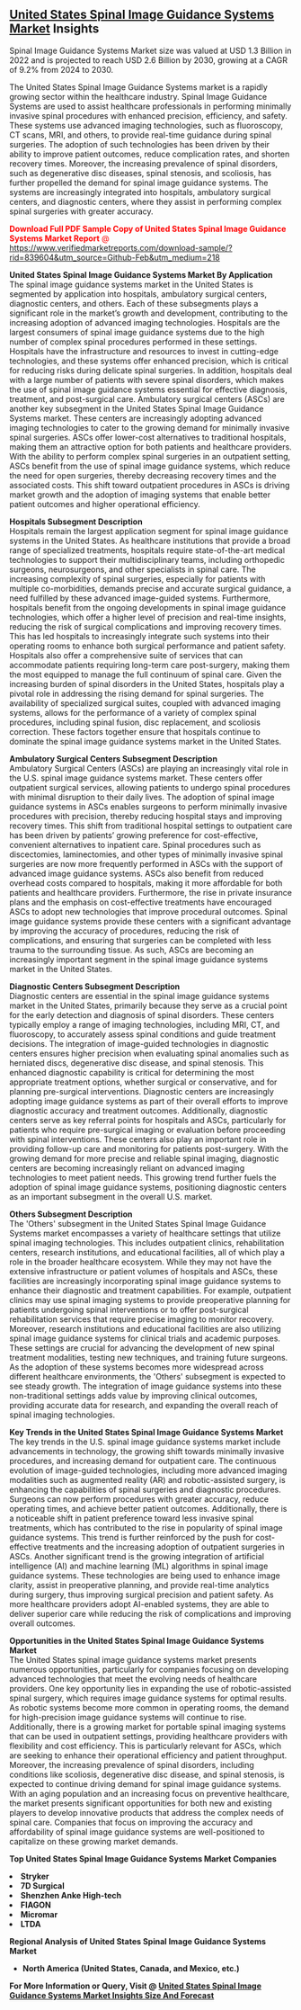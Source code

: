 <h2><a href="https://www.verifiedmarketreports.com/download-sample/?rid=839604&amp;utm_source=Github-Feb&amp;utm_medium=218" target="_blank">United States Spinal Image Guidance Systems Market</a> Insights</h2><p>Spinal Image Guidance Systems Market size was valued at USD 1.3 Billion in 2022 and is projected to reach USD 2.6 Billion by 2030, growing at a CAGR of 9.2% from 2024 to 2030.</p><p><p>The United States Spinal Image Guidance Systems market is a rapidly growing sector within the healthcare industry. Spinal Image Guidance Systems are used to assist healthcare professionals in performing minimally invasive spinal procedures with enhanced precision, efficiency, and safety. These systems use advanced imaging technologies, such as fluoroscopy, CT scans, MRI, and others, to provide real-time guidance during spinal surgeries. The adoption of such technologies has been driven by their ability to improve patient outcomes, reduce complication rates, and shorten recovery times. Moreover, the increasing prevalence of spinal disorders, such as degenerative disc diseases, spinal stenosis, and scoliosis, has further propelled the demand for spinal image guidance systems. The systems are increasingly integrated into hospitals, ambulatory surgical centers, and diagnostic centers, where they assist in performing complex spinal surgeries with greater accuracy. <p><span class=""><span style="color: #ff0000;"><strong>Download Full PDF Sample Copy of United States Spinal Image Guidance Systems Market Report</strong> @ </span><a href="https://www.verifiedmarketreports.com/download-sample/?rid=839604&amp;utm_source=Github-Feb&amp;utm_medium=218" target="_blank">https://www.verifiedmarketreports.com/download-sample/?rid=839604&amp;utm_source=Github-Feb&amp;utm_medium=218</a></span></p></p> <p><strong>United States Spinal Image Guidance Systems Market By Application</strong><br> The spinal image guidance systems market in the United States is segmented by application into hospitals, ambulatory surgical centers, diagnostic centers, and others. Each of these subsegments plays a significant role in the market’s growth and development, contributing to the increasing adoption of advanced imaging technologies. Hospitals are the largest consumers of spinal image guidance systems due to the high number of complex spinal procedures performed in these settings. Hospitals have the infrastructure and resources to invest in cutting-edge technologies, and these systems offer enhanced precision, which is critical for reducing risks during delicate spinal surgeries. In addition, hospitals deal with a large number of patients with severe spinal disorders, which makes the use of spinal image guidance systems essential for effective diagnosis, treatment, and post-surgical care. Ambulatory surgical centers (ASCs) are another key subsegment in the United States Spinal Image Guidance Systems market. These centers are increasingly adopting advanced imaging technologies to cater to the growing demand for minimally invasive spinal surgeries. ASCs offer lower-cost alternatives to traditional hospitals, making them an attractive option for both patients and healthcare providers. With the ability to perform complex spinal surgeries in an outpatient setting, ASCs benefit from the use of spinal image guidance systems, which reduce the need for open surgeries, thereby decreasing recovery times and the associated costs. This shift toward outpatient procedures in ASCs is driving market growth and the adoption of imaging systems that enable better patient outcomes and higher operational efficiency. <p><strong>Hospitals Subsegment Description</strong><br> Hospitals remain the largest application segment for spinal image guidance systems in the United States. As healthcare institutions that provide a broad range of specialized treatments, hospitals require state-of-the-art medical technologies to support their multidisciplinary teams, including orthopedic surgeons, neurosurgeons, and other specialists in spinal care. The increasing complexity of spinal surgeries, especially for patients with multiple co-morbidities, demands precise and accurate surgical guidance, a need fulfilled by these advanced image-guided systems. Furthermore, hospitals benefit from the ongoing developments in spinal image guidance technologies, which offer a higher level of precision and real-time insights, reducing the risk of surgical complications and improving recovery times. This has led hospitals to increasingly integrate such systems into their operating rooms to enhance both surgical performance and patient safety. Hospitals also offer a comprehensive suite of services that can accommodate patients requiring long-term care post-surgery, making them the most equipped to manage the full continuum of spinal care. Given the increasing burden of spinal disorders in the United States, hospitals play a pivotal role in addressing the rising demand for spinal surgeries. The availability of specialized surgical suites, coupled with advanced imaging systems, allows for the performance of a variety of complex spinal procedures, including spinal fusion, disc replacement, and scoliosis correction. These factors together ensure that hospitals continue to dominate the spinal image guidance systems market in the United States. <p><strong>Ambulatory Surgical Centers Subsegment Description</strong><br> Ambulatory Surgical Centers (ASCs) are playing an increasingly vital role in the U.S. spinal image guidance systems market. These centers offer outpatient surgical services, allowing patients to undergo spinal procedures with minimal disruption to their daily lives. The adoption of spinal image guidance systems in ASCs enables surgeons to perform minimally invasive procedures with precision, thereby reducing hospital stays and improving recovery times. This shift from traditional hospital settings to outpatient care has been driven by patients’ growing preference for cost-effective, convenient alternatives to inpatient care. Spinal procedures such as discectomies, laminectomies, and other types of minimally invasive spinal surgeries are now more frequently performed in ASCs with the support of advanced image guidance systems. ASCs also benefit from reduced overhead costs compared to hospitals, making it more affordable for both patients and healthcare providers. Furthermore, the rise in private insurance plans and the emphasis on cost-effective treatments have encouraged ASCs to adopt new technologies that improve procedural outcomes. Spinal image guidance systems provide these centers with a significant advantage by improving the accuracy of procedures, reducing the risk of complications, and ensuring that surgeries can be completed with less trauma to the surrounding tissue. As such, ASCs are becoming an increasingly important segment in the spinal image guidance systems market in the United States. <p><strong>Diagnostic Centers Subsegment Description</strong><br> Diagnostic centers are essential in the spinal image guidance systems market in the United States, primarily because they serve as a crucial point for the early detection and diagnosis of spinal disorders. These centers typically employ a range of imaging technologies, including MRI, CT, and fluoroscopy, to accurately assess spinal conditions and guide treatment decisions. The integration of image-guided technologies in diagnostic centers ensures higher precision when evaluating spinal anomalies such as herniated discs, degenerative disc disease, and spinal stenosis. This enhanced diagnostic capability is critical for determining the most appropriate treatment options, whether surgical or conservative, and for planning pre-surgical interventions. Diagnostic centers are increasingly adopting image guidance systems as part of their overall efforts to improve diagnostic accuracy and treatment outcomes. Additionally, diagnostic centers serve as key referral points for hospitals and ASCs, particularly for patients who require pre-surgical imaging or evaluation before proceeding with spinal interventions. These centers also play an important role in providing follow-up care and monitoring for patients post-surgery. With the growing demand for more precise and reliable spinal imaging, diagnostic centers are becoming increasingly reliant on advanced imaging technologies to meet patient needs. This growing trend further fuels the adoption of spinal image guidance systems, positioning diagnostic centers as an important subsegment in the overall U.S. market. <p><strong>Others Subsegment Description</strong><br> The 'Others' subsegment in the United States Spinal Image Guidance Systems market encompasses a variety of healthcare settings that utilize spinal imaging technologies. This includes outpatient clinics, rehabilitation centers, research institutions, and educational facilities, all of which play a role in the broader healthcare ecosystem. While they may not have the extensive infrastructure or patient volumes of hospitals and ASCs, these facilities are increasingly incorporating spinal image guidance systems to enhance their diagnostic and treatment capabilities. For example, outpatient clinics may use spinal imaging systems to provide preoperative planning for patients undergoing spinal interventions or to offer post-surgical rehabilitation services that require precise imaging to monitor recovery. Moreover, research institutions and educational facilities are also utilizing spinal image guidance systems for clinical trials and academic purposes. These settings are crucial for advancing the development of new spinal treatment modalities, testing new techniques, and training future surgeons. As the adoption of these systems becomes more widespread across different healthcare environments, the 'Others' subsegment is expected to see steady growth. The integration of image guidance systems into these non-traditional settings adds value by improving clinical outcomes, providing accurate data for research, and expanding the overall reach of spinal imaging technologies. <p><strong>Key Trends in the United States Spinal Image Guidance Systems Market</strong><br> The key trends in the U.S. spinal image guidance systems market include advancements in technology, the growing shift towards minimally invasive procedures, and increasing demand for outpatient care. The continuous evolution of image-guided technologies, including more advanced imaging modalities such as augmented reality (AR) and robotic-assisted surgery, is enhancing the capabilities of spinal surgeries and diagnostic procedures. Surgeons can now perform procedures with greater accuracy, reduce operating times, and achieve better patient outcomes. Additionally, there is a noticeable shift in patient preference toward less invasive spinal treatments, which has contributed to the rise in popularity of spinal image guidance systems. This trend is further reinforced by the push for cost-effective treatments and the increasing adoption of outpatient surgeries in ASCs. Another significant trend is the growing integration of artificial intelligence (AI) and machine learning (ML) algorithms in spinal image guidance systems. These technologies are being used to enhance image clarity, assist in preoperative planning, and provide real-time analytics during surgery, thus improving surgical precision and patient safety. As more healthcare providers adopt AI-enabled systems, they are able to deliver superior care while reducing the risk of complications and improving overall outcomes. <p><strong>Opportunities in the United States Spinal Image Guidance Systems Market</strong><br> The United States spinal image guidance systems market presents numerous opportunities, particularly for companies focusing on developing advanced technologies that meet the evolving needs of healthcare providers. One key opportunity lies in expanding the use of robotic-assisted spinal surgery, which requires image guidance systems for optimal results. As robotic systems become more common in operating rooms, the demand for high-precision image guidance systems will continue to rise. Additionally, there is a growing market for portable spinal imaging systems that can be used in outpatient settings, providing healthcare providers with flexibility and cost efficiency. This is particularly relevant for ASCs, which are seeking to enhance their operational efficiency and patient throughput. Moreover, the increasing prevalence of spinal disorders, including conditions like scoliosis, degenerative disc disease, and spinal stenosis, is expected to continue driving demand for spinal image guidance systems. With an aging population and an increasing focus on preventive healthcare, the market presents significant opportunities for both new and existing players to develop innovative products that address the complex needs of spinal care. Companies that focus on improving the accuracy and affordability of spinal image guidance systems are well-positioned to capitalize on these growing market demands. <p><strong></p><p><strong>Top United States Spinal Image Guidance Systems Market Companies</strong></p><div data-test-id=""><p><li>Stryker</li><li> 7D Surgical</li><li> Shenzhen Anke High-tech</li><li> FIAGON</li><li> Micromar</li><li> LTDA</li></p><div><strong>Regional Analysis of&nbsp;United States Spinal Image Guidance Systems Market</strong></div><ul><li dir="ltr"><p dir="ltr">North America&nbsp;(United States, Canada, and Mexico, etc.)</p></li></ul><p><strong>For More Information or Query, Visit @&nbsp;</strong><strong><a href="https://www.verifiedmarketreports.com/product/spinal-image-guidance-systems-market/?utm_source=Github-Feb&amp;utm_medium=218" target="_blank">United States Spinal Image Guidance Systems Market Insights Size And Forecast</a></strong></p></div>
